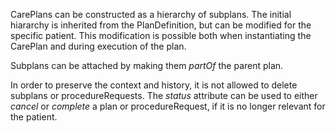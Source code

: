 CarePlans can be constructed as a hierarchy of subplans. The initial hiararchy is inherited from the PlanDefinition, but can be modified for the specific patient. This modification is possible both when instantiating the CarePlan and during execution of the plan.

Subplans can be attached by making them *partOf* the parent plan.

In order to preserve the context and history, it is not allowed to delete subplans or procedureRequests. The *status* attribute can be used to either *cancel* or *complete* a plan or procedureRequest, if it is no longer relevant for the patient.

